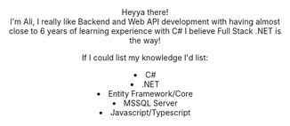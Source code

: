 
<div id="header" align="center">
Heyya there!
<div align="center">
  I'm Ali, I really like Backend and Web API development with having almost close to 6 years of learning experience with C# I believe Full Stack .NET is the way!
</div>
<div>
  <p>If I could list my knowledge I'd list:</p>
  <li>C#</li>
  <li>.NET</li>
  <li>Entity Framework/Core</li>
  <li>MSSQL Server</li>
  <li>Javascript/Typescript</li>
</div>
</div>
